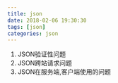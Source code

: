 ```yaml
---
title: json
date: 2018-02-06 19:30:30
tags: [json]
categories: json
---
```


1. JSON验证性问题
2. JSON跨站请求问题
3. JSON在服务端,客户端使用的问题
